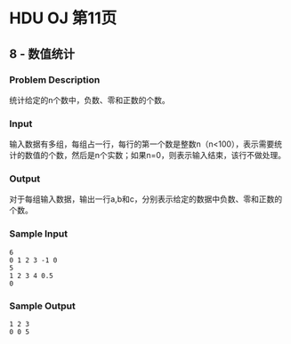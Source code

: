 # HDU OJ 第11页

## 8 - 数值统计


### Problem Description
统计给定的n个数中，负数、零和正数的个数。

### Input

输入数据有多组，每组占一行，每行的第一个数是整数n（n<100），表示需要统计的数值的个数，然后是n个实数；如果n=0，则表示输入结束，该行不做处理。

### Output

对于每组输入数据，输出一行a,b和c，分别表示给定的数据中负数、零和正数的个数。

### Sample Input
```
6
0 1 2 3 -1 0
5
1 2 3 4 0.5
0
```
### Sample Output
```
1 2 3
0 0 5
```